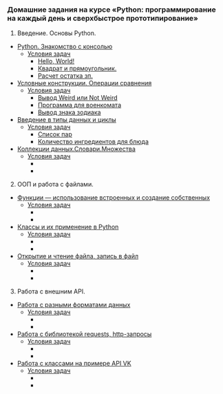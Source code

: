 ### Домашние задания на курсе «Python: программирование на каждый день и сверхбыстрое прототипирование»
1. Введение. Основы Python.
  * [Python. Знакомство с консолью](https://github.com/Elena-Yakovleva/Python-project/blob/main/lection1/README.md)
    * [Условия задач](https://github.com/Elena-Yakovleva/Python-project/blob/main/lection1/task/README.md)
      * [Hello, World!](https://github.com/Elena-Yakovleva/Python-project/blob/main/lection1/task/task1.py)
      * [Квадрат и прямоугольник.](https://github.com/Elena-Yakovleva/Python-project/blob/main/lection1/task/task2.py)
      * [Расчет остатка зп.](https://github.com/Elena-Yakovleva/Python-project/blob/main/lection1/task/task3.py)
  * [Условные конструкции. Операции сравнения](https://github.com/Elena-Yakovleva/Python-project/blob/main/lection2/README.md)
    * [Условия задач](https://github.com/Elena-Yakovleva/Python-project/blob/main/lection2/task/README.md)
      * [Вывод Weird или Not Weird](https://github.com/Elena-Yakovleva/Python-project/blob/main/lection2/task/task.py)
      * [Программа для военкомата](https://github.com/Elena-Yakovleva/Python-project/blob/main/lection2/task/task2.py)
      * [Вывод знака зодиака](https://github.com/Elena-Yakovleva/Python-project/blob/main/lection2/task/task3.py)
  * [Введение в типы данных и циклы](https://github.com/Elena-Yakovleva/Python-project/blob/main/lection3/README.md)
    * [Условия задач](https://github.com/Elena-Yakovleva/Python-project/blob/main/lection3/task/README.md)
      * [Список пар](https://github.com/Elena-Yakovleva/Python-project/blob/main/lection3/task/tast1.py)
      * [Количество ингредиентов для блюда](https://github.com/Elena-Yakovleva/Python-project/blob/main/lection3/task/task2.py)
  * [Коллекции данных.Словари.Множества]()
    * [Условия задач]()
      * []()
      * []()
2. ООП и работа с файлами.
  * [Функции — использование встроенных и создание собственных]()
    * [Условия задач]()
      * []()
      * []()
  * [Классы и их применение в Python]()
    * [Условия задач]()
      * []()
      * []()
  * [Открытие и чтение файла, запись в файл]()
    * [Условия задач]()
      * []()
      * []()
3. Работа с внешним API.
  * [Работа с разными форматами данных]()
    * [Условия задач]()
      * []()
      * []()
  * [Работа с библиотекой requests, http-запросы]()
    * [Условия задач]()
      * []()
      * []()
  * [Работа с классами на примере API VK]()
    * [Условия задач]()
      * []()
      * []()